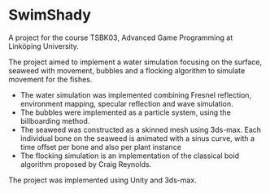 # SwimShady

A project for the course TSBK03, Advanced Game Programming at Linköping University.

The project aimed to implement a water simulation focusing on the surface, seaweed with movement, bubbles and a flocking algorithm to simulate movement for the fishes.

- The water simulation was implemented combining Fresnel reflection, environment mapping, specular reflection and wave simulation.
- The bubbles were implemented as a particle system, using the billboarding method. 
- The seaweed was constructed as a skinned mesh using 3ds-max. Each individual bone on the seaweed is animated with a sinus curve, with a time offset per bone and also per plant instance
- The flocking simulation is an implementation of the classical boid algorithm proposed by Craig Reynolds.

The project was implemented using Unity and 3ds-max. 


